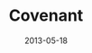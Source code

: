---
layout: message
category: message
series: "GoodSex"
title: "Covenant"
date: 2013-05-18
audio-description: "Chuck Mingo talks about God's design for good sex. (This message contains adult content.)"
audio: "http://www.crossroads.net/players/media/hq/goodsex_01.mp3"
audio-title: "Covenant"
audio-duration: "53:18"
video-description: "Chuck Mingo talks about God's design for good sex. (This message contains adult content.)"
video-title: "Covenant"
video: "https://s3.amazonaws.com/crossroadsvideomessages/goodsex_01.mp4"
video-poster: "https://www.crossroads.net/uploadedfiles/goodsex-01-still.jpg"
program-description: "Program - WK1 GoodSex"
program: "http://www.crossroads.net/players/media/hq/05_18-19_13Program_LO.pdf"
program-title: "Covenant"
---